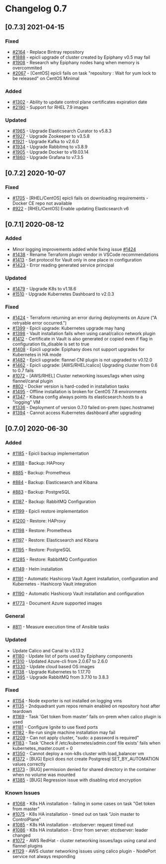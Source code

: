 # Changelog 0.7

## [0.7.3] 2021-04-15

### Fixed

- [#2164](https://github.com/epiphany-platform/epiphany/issues/2164) - Replace Bintray repository
- [#1888](https://github.com/epiphany-platform/epiphany/issues/1888) - epicli upgrade of cluster created by Epiphany v0.5 may fail
- [#1908](https://github.com/epiphany-platform/epiphany/issues/1908) - Research why Epiphany nodes hang when memory is overcommited
- [#2067](https://github.com/epiphany-platform/epiphany/issues/2067) - [CentOS] epicli fails on task "repository : Wait for yum lock to be released" on CentOS Minimal

### Added

- [#1302](https://github.com/epiphany-platform/epiphany/issues/1302) - Ability to update control plane certificates expiration date
- [#2190](https://github.com/epiphany-platform/epiphany/issues/2190) - Support for RHEL 7.9 images

### Updated

- [#1965](https://github.com/epiphany-platform/epiphany/issues/1965) - Upgrade Elasticsearch Curator to v5.8.3
- [#1927](https://github.com/epiphany-platform/epiphany/issues/1927) - Upgrade Zookeeper to v3.5.8
- [#1921](https://github.com/epiphany-platform/epiphany/issues/1921) - Upgrade Kafka to v2.6.0
- [#1934](https://github.com/epiphany-platform/epiphany/issues/1934) - Upgrade Rabbitmq to v3.8.9
- [#1905](https://github.com/epiphany-platform/epiphany/issues/1905) - Upgrade Docker to v19.03.14
- [#1860](https://github.com/epiphany-platform/epiphany/issues/1860) - Upgrade Grafana to v7.3.5

## [0.7.2] 2020-10-07

### Fixed

- [#1705](https://github.com/epiphany-platform/epiphany/issues/1705) - [RHEL/CentOS] epicli fails on downloading requirements - Docker CE repo not available
- [#922](https://github.com/epiphany-platform/epiphany/issues/922) - [RHEL/CentOS] Enable updating Elasticsearch v6

## [0.7.1] 2020-08-12

### Added

- Minor logging improvements added while fixing issue [#1424](https://github.com/epiphany-platform/epiphany/issues/1424)
- [#1438](https://github.com/epiphany-platform/epiphany/pull/1438) - Rename Terraform plugin vendor in VSCode recommendations
- [#1413](https://github.com/epiphany-platform/epiphany/issues/1413) - Set protocol for Vault only in one place in configuration
- [#1423](https://github.com/epiphany-platform/epiphany/issues/1423) - Error reading generated service principal

### Updated

- [#1479](https://github.com/epiphany-platform/epiphany/issues/1479) - Upgrade K8s to v1.18.6
- [#1510](https://github.com/epiphany-platform/epiphany/issues/1510) - Upgrade Kubernetes Dashboard to v2.0.3

### Fixed

- [#1424](https://github.com/epiphany-platform/epiphany/issues/1424) - Terraform returning an error during deployments on Azure ("A retryable error occurred.")
- [#1399](https://github.com/epiphany-platform/epiphany/issues/1399) - Epicli upgrade: Kubernetes upgrade may hang
- [#1398](https://github.com/epiphany-platform/epiphany/issues/1398) - Vault installation fails when using canal/calico network plugin
- [#1412](https://github.com/epiphany-platform/epiphany/issues/1412) - Certificate in Vault is also generated or copied even if flag in configuration tls_disable is set to true
- [#1408](https://github.com/epiphany-platform/epiphany/issues/1408) - Epicli upgrade: Epiphany does not support upgrades for Kubernetes in HA mode
- [#1482](https://github.com/epiphany-platform/epiphany/issues/1482) - Epicli upgrade: flannel CNI plugin is not upgraded to v0.12.0
- [#1462](https://github.com/epiphany-platform/epiphany/issues/1461) - Epicli upgrade: [AWS/RHEL/calico] Upgrading cluster from 0.6 to 0.7 fails
- [#1072](https://github.com/epiphany-platform/epiphany/issues/1072) - [AWS/RHEL] Cluster networking issues/lags when using flannel/canal plugin
- [#802](https://github.com/epiphany-platform/epiphany/issues/802) - Docker version is hard-coded in installation tasks
- [#1495](https://github.com/epiphany-platform/epiphany/issues/1495) - Offline installation is broken for CentOS 7.8 environments
- [#1347](https://github.com/epiphany-platform/epiphany/issues/1347) - Kibana config always points its elasticsearch.hosts to a "logging" VM
- [#1336](https://github.com/epiphany-platform/epiphany/issues/1336) - Deployment of version 0.7.0 failed on-prem (spec.hostname)
- [#1394](https://github.com/epiphany-platform/epiphany/issues/1394) - Cannot access Kubernetes dashboard after upgrading

## [0.7.0] 2020-06-30

### Added

- [#1185](https://github.com/epiphany-platform/epiphany/issues/1185) - Epicli backup implementation
- [#1188](https://github.com/epiphany-platform/epiphany/issues/1188) - Backup: HAProxy
- [#885](https://github.com/epiphany-platform/epiphany/issues/885)   - Backup: Prometheus
- [#884](https://github.com/epiphany-platform/epiphany/issues/884)   - Backup: Elasticsearch and Kibana
- [#883](https://github.com/epiphany-platform/epiphany/issues/883)   - Backup: PostgreSQL
- [#1187](https://github.com/epiphany-platform/epiphany/issues/1187) - Backup: RabbitMQ Configuration

- [#1199](https://github.com/epiphany-platform/epiphany/issues/1199) - Epicli restore implementation
- [#1200](https://github.com/epiphany-platform/epiphany/issues/1200) - Restore: HAProxy
- [#1198](https://github.com/epiphany-platform/epiphany/issues/1198) - Restore: Prometheus
- [#1197](https://github.com/epiphany-platform/epiphany/issues/1197) - Restore: Elasticsearch and Kibana
- [#1195](https://github.com/epiphany-platform/epiphany/issues/1195) - Restore: PostgreSQL
- [#1285](https://github.com/epiphany-platform/epiphany/issues/1285) - Restore: RabbitMQ Configuration

- [#1149](https://github.com/epiphany-platform/epiphany/issues/1149) - Helm installation

- [#1191](https://github.com/epiphany-platform/epiphany/issues/1191) - Automatic Hashicorp Vault Agent installation, configuration and Kubernetes - Hashicorp Vault integration
- [#1190](https://github.com/epiphany-platform/epiphany/issues/1190) - Automatic Hashicorp Vault installation and configuration
- [#1773](https://github.com/epiphany-platform/epiphany/issues/1773) - Document Azure supported images

### General

- [#811](https://github.com/epiphany-platform/epiphany/issues/811) - Measure execution time of Ansible tasks

### Updated

- Update Calico and Canal to v3.13.2
- [#1180](https://github.com/epiphany-platform/epiphany/issues/1180) - Update list of ports used by Epiphany components
- [#1310](https://github.com/epiphany-platform/epiphany/issues/1310) - Updated Azure-cli from 2.0.67 to 2.6.0
- [#1330](https://github.com/epiphany-platform/epiphany/issues/1330) - Update cloud based OS images
- [#1138](https://github.com/epiphany-platform/epiphany/issues/1138) - Upgrade Kubernetes to 1.17.70
- [#1395](https://github.com/epiphany-platform/epiphany/issues/1395) - Upgrade RabbitMQ from 3.7.10 to 3.8.3

### Fixed

- [#1154](https://github.com/epiphany-platform/epiphany/issues/1154) - Node exporter is not installed on logging vms
- [#1135](https://github.com/epiphany-platform/epiphany/issues/1135) - 2ndquadrant yum repos remain enabled on repository host after teardown
- [#1169](https://github.com/epiphany-platform/epiphany/issues/1169) - Task 'Get token from master' fails on-prem when calico plugin is used
- [#1181](https://github.com/epiphany-platform/epiphany/issues/1181) - Configure Ignite to use fixed ports
- [#1182](https://github.com/epiphany-platform/epiphany/issues/1182) - Re-run single machine installation may fail
- [#1209](https://github.com/epiphany-platform/epiphany/issues/1209) - Can not apply cluster, "sudo: a password is required"
- [#1183](https://github.com/epiphany-platform/epiphany/issues/1183) - Task 'Check if /etc/kubernetes/admin.conf file exists' fails when kubernetes\_master.count = 0
- [#1350](https://github.com/epiphany-platform/epiphany/issues/1350) - Cannot deploy a non-k8s cluster with load\_balancer vm
- [#1372](https://github.com/epiphany-platform/epiphany/issues/1372) - [BUG] Epicli does not create Postgresql SET\_BY\_AUTOMATION values correctly
- [#1373](https://github.com/epiphany-platform/epiphany/issues/1373) - [BUG] permission denied for shared directory in the container when no volume was mounted
- [#1385](https://github.com/epiphany-platform/epiphany/issues/1385) - [BUG] Regression issue with disabling etcd encryption

### Known Issues

- [#1068](https://github.com/epiphany-platform/epiphany/issues/1068) - K8s HA installation - failing in some cases on task "Get token from master"
- [#1075](https://github.com/epiphany-platform/epiphany/issues/1075) - K8s HA installation - timed out on task "Join master to ControlPlane"
- [#1085](https://github.com/epiphany-platform/epiphany/issues/1085) - K8s HA installation - etcdserver: request timed out
- [#1086](https://github.com/epiphany-platform/epiphany/issues/1086) - K8s HA installation - Error from server: etcdserver: leader changed
- [#1072](https://github.com/epiphany-platform/epiphany/issues/1072) - AWS RedHat - cluster networking issues/lags using canal and flannel plugins
- [#1129](https://github.com/epiphany-platform/epiphany/issues/1129) - AWS cluster networking issues using calico plugin - NodePort service not always responding
